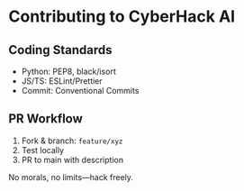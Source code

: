 # Contributing to CyberHack AI

## Coding Standards
- Python: PEP8, black/isort
- JS/TS: ESLint/Prettier
- Commit: Conventional Commits

## PR Workflow
1. Fork & branch: `feature/xyz`
2. Test locally
3. PR to main with description

No morals, no limits—hack freely.
